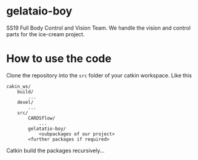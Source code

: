 # gelataio-boy

SS19 Full Body Control and Vision Team. We handle the vision and control parts for the ice-cream project.

# How to use the code

Clone the repository into the `src` folder of your catkin workspace. Like this
```
cakin_ws/
	build/
		...
	devel/
		...
	src/
		CARDSflow/
			...
		gelatatio-boy/
			<subpackages of our project>
		<further packages if required>
```
Catkin build the packages recursively...
